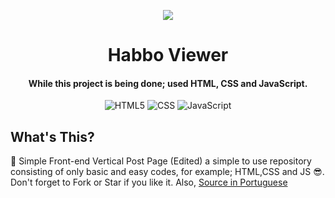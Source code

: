 <p align="center"><img src="https://emojipedia-us.s3.dualstack.us-west-1.amazonaws.com/thumbs/120/apple/271/wrapped-gift_1f381.png"></p>

<h1 align="center">Habbo Viewer</h1>
<h4 align="center">While this project is being done; used HTML, CSS and JavaScript.</h4>
<p align="center">
  <img alt="HTML5" src="https://img.shields.io/badge/HTML5-E34F26?style=for-the-badge&logo=html5&logoColor=white"/>
  <img alt="CSS" src="https://img.shields.io/badge/CSS-239120?&style=for-the-badge&logo=css3&logoColor=white"/>
  <img alt="JavaScript" src="https://img.shields.io/badge/JavaScript-F7DF1E?style=for-the-badge&logo=javascript&logoColor=black"/>
</p>

## What's This?
:compass: Simple Front-end Vertical Post Page (Edited) a simple to use repository consisting of only basic and easy codes, for example; HTML,CSS and JS :sunglasses:. Don't forget to Fork or Star if you like it. Also, <a href="https://codepen.io/MarcoCuel/pen/VaOzxe">Source in Portuguese</a>
